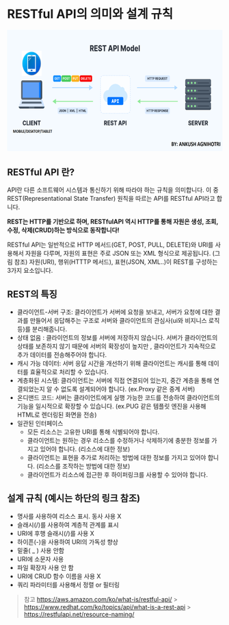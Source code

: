 # RESTful API의 의미와 설계 규칙

<div align=center>
    <img src="../assets/RESTfulAPI.webp" width="800"/>
</div>

## RESTful API 란?

API란 다른 소프트웨어 시스템과 통신하기 위해 따라야 하는 규칙을 의미합니다. 이 중 REST(Representational State Transfer) 원칙을 따르는 API를 RESTful API라고 합니다.

<strong> REST는 HTTP를 기반으로 하며, RESTfulAPI 역시 HTTP를 통해 자원은 생성, 조회, 수정, 삭제(CRUD)하는 방식으로 동작합니다! </strong>

RESTful API는 일반적으로 HTTP 메서드(GET, POST, PULL, DELETE)와 URI를 사용해서 자원을 다루며,
자원의 표현은 주로 JSON 또는 XML 형식으로 제공됩니다. (그림 참조)
자원(URI), 행위(HTTTP 메서드), 표현(JSON, XML..)이 REST를 구성하는 3가지 요소입니다.

## REST의 특징

- 클라이언트-서버 구조: 클라이언트가 서버에 요청을 보내고, 서버가 요청에 대한 결과를 만들어서 응답해주는 구조로 서버와 클라이언트의 관심사(ui와 비지니스 로직 등)를 분리해줍니다.
- 상태 없음 : 클라이언트의 정보를 서버에 저장하지 않습니다. 서버가 클라이언트의 상태를 보존하지 않기 때문에 서버의 확장성이 높지만 , 클라이언트가 지속적으로 추가 데이터를 전송해주어야 합니다.
- 캐시 가능 데이터: 서버 응답 시간을 개선하기 위해 클라이언트는 캐시를 통해 데이터를 효율적으로 처리할 수 있습니다.
- 계층화된 시스템: 클라이언트는 서버에 직접 연결되어 있는지, 중간 계층을 통해 연결되었는지 알 수 없도록 설계되어야 합니다. (ex.Proxy 같은 중계 서버)
- 온디맨드 코드: 서버는 클라이언트에게 실행 가능한 코드를 전송하여 클라이언트의 기능을 일시적으로 확장할 수 있습니다. (ex.PUG 같은 템플릿 엔진을 사용해 HTML로 렌더링된 화면을 전송)
- 일관된 인터페이스
  - 모든 리소스는 고유한 URI를 통해 식별되어야 합니다.
  - 클라이언트는 원하는 경우 리소스를 수정하거나 삭제하기에 충분한 정보를 가지고 있어야 합니다. (리소스에 대한 정보)
  - 클라이언트는 표현을 추가로 처리하는 방법에 대한 정보를 가지고 있어야 합니다. (리소스를 조작하는 방법에 대한 정보)
  - 클라이언트가 리소스에 접근한 후 하이퍼링크를 사용할 수 있어야 합니다.

## 설계 규칙 (예시는 하단의 링크 참조)

- 명사를 사용하여 리소스 표시. 동사 사용 X
- 슬래시(/)를 사용하여 계층적 관계를 표시
- URI에 후행 슬래시(/)를 사용 X
- 하이픈(-)을 사용하여 URI의 가독성 향상
- 밑줄( \_ ) 사용 안함
- URI에 소문자 사용
- 파일 확장자 사용 안 함
- URI에 CRUD 함수 이름을 사용 X
- 쿼리 파라미터를 사용해서 정렬 or 필터링

> 참고
> https://aws.amazon.com/ko/what-is/restful-api/ > https://www.redhat.com/ko/topics/api/what-is-a-rest-api > https://restfulapi.net/resource-naming/
